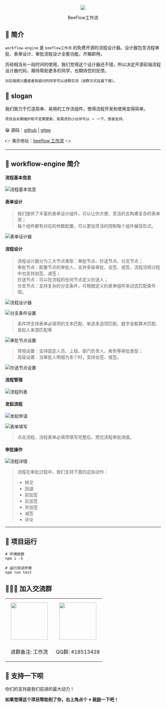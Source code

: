 <p align="center">
<img src="https://ecs-public.oss-cn-shanghai.aliyuncs.com/beeflow.png">
<p align="center"><a>BeeFlow工作流</a></p>
</p>

## 🐼 简介

`workflow-engine` 是 `beeflow工作流` 的免费开源的流程设计器。设计器包含流程审批、表单设计、审批流程设计全套功能，开箱即用。

历经相当长一段时间的使用，我们觉得这个设计器还不错，所以决定开源前端流程设计器代码，期待帮助更多的同学，也期待您的反馈。

`对后端感兴趣或者有疑问的同学可以进群交流（进群方式在最下面）。`

## 🐰 slogan

我们致力于打造简单、易用的工作流组件，使得流程开发和使用变得简单。

`项目会长期维护和不定期更新，有需求的小伙伴可以 ⭐ 一下，感谢支持。`

😁 源码：[github](https://github.com/zhangjinlibra/workflow-web.git) | [gitee](https://gitee.com/zhangjinlibra/beeflow-engine)

👉 演示地址：[beeflow 工作流](http://49.235.72.105) 👈

---

## 🦝 workflow-engine 简介

#### **流程基本信息**

![流程基本信息](https://ecs-public.oss-cn-shanghai.aliyuncs.com/readme10.png)

#### **表单设计**

> 我们提供了丰富的表单设计组件，可以让你方便、灵活的去构建复杂的表单项； \
> 每个组件都有对应的参数配置，可以更加灵活的控制每个组件展现形式。

![表单设计器](https://ecs-public.oss-cn-shanghai.aliyuncs.com/readme1.png)

#### **流程设计**

> 流程设计器分为三大节点类型：审批节点、抄送节点、分支节点；\
> 审批节点：配置节点的审批人，支持多级审批、会签、或签，流程流转过程中也支持加签、减签；\
> 抄送节点：可以在流程的任何节点定义抄送人；\
> 分支节点：支持复杂的分支条件，可根据定义的表单组件来动态匹配条件项。

![流程设计器](https://ecs-public.oss-cn-shanghai.aliyuncs.com/readme2.png)

![分支条件设置](https://ecs-public.oss-cn-shanghai.aliyuncs.com/readme3.png)

> 条件项支持表单必填项的文本匹配、单选多选项匹配、数字金额算术匹配、发起人来源匹配等

![审批节点设置](https://ecs-public.oss-cn-shanghai.aliyuncs.com/readme4.png)

> 常规设置：支持固定人员、上级、部门负责人、角色等审批类型；\
> 高级设置：当审批人明细为多个时，支持会签、或签。

![抄送节点设置](https://ecs-public.oss-cn-shanghai.aliyuncs.com/readme5.png)

#### **流程管理**

![流程列表](https://ecs-public.oss-cn-shanghai.aliyuncs.com/readme6.png)

#### **发起流程**

![发起申请](https://ecs-public.oss-cn-shanghai.aliyuncs.com/readme7.png)

![表单填写](https://ecs-public.oss-cn-shanghai.aliyuncs.com/readme8.png)

> 点击流程，流程表单必填项填写完整后，预览流程审批进度。

#### **审批操作**

![流程详情](https://ecs-public.oss-cn-shanghai.aliyuncs.com/readme9.png)

> 流程在审批过程中，我们支持下面的这些动作：
>
> - 转交
> - 回退
> - 前加签
> - 后加签
> - 并加签
> - 减签
> - 评论

---

## 🐯 项目运行

```
# 环境依赖
npm i -S

# 运行测试环境
npm run test
```

## 👨‍👦‍👦 加入交流群

<div id="contact">
    <table >
        <tbody>
            <tr>
            <td align="center" valign="middle">
                <img src="http://inus-markdown.oss-cn-beijing.aliyuncs.com/img/weichat_qrcode.png" class="no-zoom" style="width:120px;margin: 10px;">
                <p>进群备注: 工作流</p>
            </td>
            <td align="center" valign="middle">
                <img src="https://ecs-public.oss-cn-shanghai.aliyuncs.com/readme13.png" class="no-zoom" style="width:120px;margin: 10px;">
                <p>QQ群: 418513428</p>
            </td>
            </tr>
        </tbody>
    </table>
</div>

## 🫶 支持一下呗

你们的支持是我们前进的最大动力！

**如果觉得这个项目帮助到了你，右上角点个 ⭐ 鼓励一下吧！**
